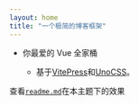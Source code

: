 ```yaml
---
layout: home
title: "一个极简的博客框架"
---
```


- 你最爱的 Vue 全家桶

  - 基于[VitePress](https://vitepress.dev/)和[UnoCSS](https://unocss.dev/)。

查看[`readme.md`](./readme.md)在本主题下的效果
